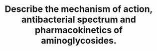 ---
title: "Describe the mechanism of action, antibacterial spectrum and pharmacokinetics of aminoglycosides."
entityType: SAQ
exam: PEX
college: CICM
year: 2009
sitting: A
question: 23
passRate: 50
lo:
- "[[M2 2d]]"
EC_expectedDomains:
- "Most answers showed good understanding of mechanism of action."
EC_extraCredit: []
EC_errorsCommon:
- "The antibacterial spectrum and pharmacokinetics were done less well."
resources:
- "Katzung 10th edition p 755-762"
EC_extraCredit:
- "Clinical observation guiding your study would help in answering this question, such as renal dosing, monitoring drug levels and situations in which aminoglycosides are used."
---